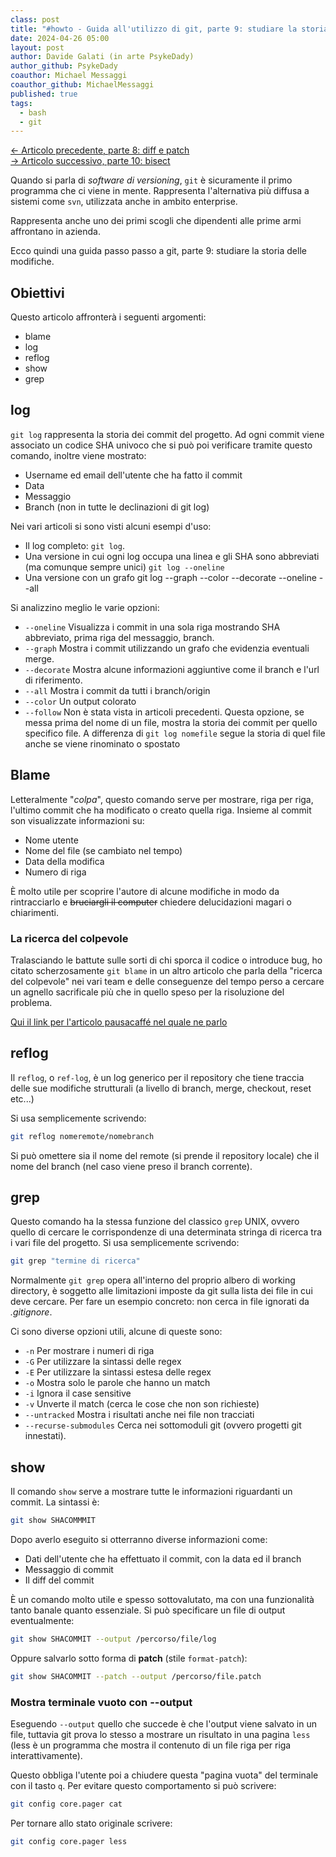 ```yaml
---
class: post
title: "#howto - Guida all'utilizzo di git, parte 9: studiare la storia delle modifiche."
date: 2024-04-26 05:00
layout: post
author: Davide Galati (in arte PsykeDady)
author_github: PsykeDady
coauthor: Michael Messaggi
coauthor_github: MichaelMessaggi
published: true
tags:
  - bash
  - git
---
```


[&larr; Articolo precedente, parte 8: diff e patch](https://linuxhub.it/articles/howto-git-pt8/)  
[&rarr; Articolo successivo, parte 10: bisect](https://linuxhub.it/articles/howto-git-pt10/)  

Quando si parla di *software di versioning*, `git` è sicuramente il primo programma che ci viene in mente. Rappresenta l'alternativa più diffusa a sistemi come `svn`, utilizzata anche in ambito enterprise.

Rappresenta anche uno dei primi scogli che dipendenti alle prime armi affrontano in azienda.

Ecco quindi una guida passo passo a git, parte 9: studiare la storia delle modifiche.

## Obiettivi

Questo articolo affronterà i seguenti argomenti:

- blame
- log
- reflog
- show
- grep

## log

`git log` rappresenta la storia dei commit del progetto. Ad ogni commit viene associato un codice SHA univoco che si può poi verificare tramite questo comando, inoltre viene mostrato:

- Username ed email dell'utente che ha fatto il commit
- Data
- Messaggio
- Branch (non in tutte le declinazioni di git log)

Nei vari articoli si sono visti alcuni esempi d'uso:

- Il log completo: `git log`.
- Una versione in cui ogni log occupa una linea e gli SHA sono abbreviati (ma comunque sempre unici) `git log --oneline`
- Una versione con un grafo git log --graph --color --decorate --oneline --all

Si analizzino meglio le varie opzioni:

- `--oneline` Visualizza i commit in una sola riga mostrando SHA abbreviato, prima riga del messaggio, branch.
- `--graph` Mostra i commit utilizzando un grafo che evidenzia eventuali merge.
- `--decorate` Mostra alcune informazioni aggiuntive come il branch e l'url di riferimento.
- `--all` Mostra i commit da tutti i branch/origin
- `--color` Un output colorato
- `--follow` Non è stata vista in articoli precedenti. Questa opzione, se messa prima del nome di un file, mostra la storia dei commit per quello specifico file. A differenza di `git log nomefile` segue la storia di quel file anche se viene rinominato o spostato

## Blame

Letteralmente "*colpa*", questo comando serve per mostrare, riga per riga, l'ultimo commit che ha modificato o creato quella riga. Insieme al commit son visualizzate informazioni su: 

- Nome utente
- Nome del file (se cambiato nel tempo)
- Data della modifica
- Numero di riga

È molto utile per scoprire l'autore di alcune modifiche in modo da rintracciarlo e ~~bruciargli il computer~~ chiedere delucidazioni magari o chiarimenti.

### La ricerca del colpevole

Tralasciando le battute sulle sorti di chi sporca il codice o introduce bug, ho citato scherzosamente `git blame` in un altro articolo che parla della "ricerca del colpevole" nei vari team e delle conseguenze del tempo perso a cercare un agnello sacrificale più che in quello speso per la risoluzione del problema.

[Qui il link per l'articolo pausacaffé nel quale ne parlo](https://linuxhub.it/articles/pausacaffe-la-ricerca-del-colpevole)

## reflog

Il `reflog`, o `ref-log`, è un log generico per il repository che tiene traccia delle sue modifiche strutturali (a livello di branch, merge, checkout, reset etc...)

Si usa semplicemente scrivendo: 

```bash
git reflog nomeremote/nomebranch
```
Si può omettere sia il nome del remote (si prende il repository locale) che il nome del branch (nel caso viene preso il branch corrente).

## grep

Questo comando ha la stessa funzione del classico `grep` UNIX, ovvero quello di cercare le corrispondenze di una determinata stringa di ricerca tra i vari file del progetto. Si usa semplicemente scrivendo: 

```bash
git grep "termine di ricerca"
```
Normalmente `git grep` opera all'interno del proprio albero di working directory, è soggetto alle limitazioni imposte da git sulla lista dei file in cui deve cercare. Per fare un esempio concreto: non cerca in file ignorati da *.gitignore*.

Ci sono diverse opzioni utili, alcune di queste sono: 

- `-n` Per mostrare i numeri di riga
- `-G` Per utilizzare la sintassi delle regex
- `-E` Per utilizzare la sintassi estesa delle regex 
- `-o` Mostra solo le parole che hanno un match
- `-i` Ignora il case sensitive
- `-v` Unverte il match (cerca le cose che non son richieste)
- `--untracked` Mostra i risultati anche nei file non tracciati
- `--recurse-submodules` Cerca nei sottomoduli git (ovvero progetti git innestati).

## show

Il comando `show` serve a mostrare tutte le informazioni riguardanti un commit. La sintassi è:

```bash
git show SHACOMMMIT
```

Dopo averlo eseguito si otterranno diverse informazioni come: 

- Dati dell'utente che ha effettuato il commit, con la data ed il branch
- Messaggio di commit 
- Il diff del commit

È un comando molto utile e spesso sottovalutato, ma con una funzionalità tanto banale quanto essenziale. Si può specificare un file di output eventualmente: 

```bash 
git show SHACOMMIT --output /percorso/file/log
```

Oppure salvarlo sotto forma di **patch** (stile `format-patch`):

```bash
git show SHACOMMIT --patch --output /percorso/file.patch
```

### Mostra terminale vuoto con --output

Eseguendo `--output` quello che succede è che l'output viene salvato in un file, tuttavia git prova lo stesso a mostrare un risultato in una pagina `less` (less è un programma che mostra il contenuto di un file riga per riga interattivamente).

Questo obbliga l'utente poi a chiudere questa "pagina vuota" del terminale con il tasto `q`. Per evitare questo comportamento si può scrivere:

```bash
git config core.pager cat
```

Per tornare allo stato originale scrivere:

```bash
git config core.pager less
```
